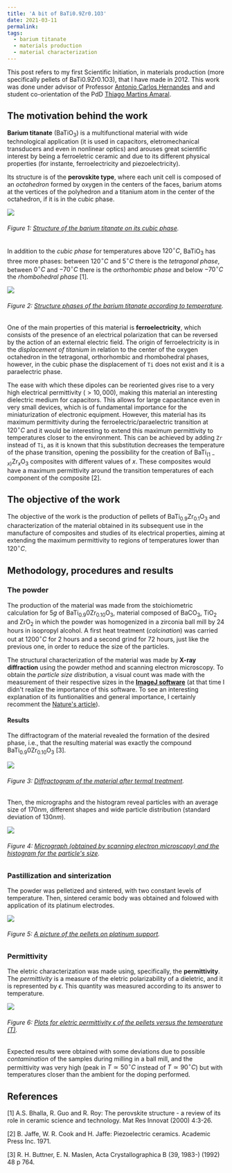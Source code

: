 ```yaml
---
title: 'A bit of BaTi0.9Zr0.1O3'
date: 2021-03-11
permalink: 
tags:
  - barium titanate
  - materials production
  - material characterization
---
```


This post refers to my first Scientific Initiation, in materials production (more specifically pellets of BaTi0.9Zr0.1O3), that I have made in 2012. This work was done under advisor of Professor [Antonio Carlos Hernandes](http://lattes.cnpq.br/2019448857205643) and and student co-orientation of the PdD [Thiago Martins Amaral](http://lattes.cnpq.br/4337492660554921).

The motivation behind the work
--------------------------

**Barium titanate** (BaTiO$_{3}$) is a multifunctional material with wide technological application (it is used in capacitors, eletromechanical transducers and even in nonlinear optics) and arouses great scientific interest by being a ferroeletric ceramic and due to its different physical properties (for instante, ferroelectricity and piezoelectricity).

Its structure is of the **perovskite type**, where each unit cell is composed of an _octahedron_ formed by oxygen in the centers of the faces, barium atoms at the vertices of the polyhedron and a titanium atom in the center of the octahedron, if it is in the cubic phase.

![](https://www.researchgate.net/profile/Ashok-Ranjan-2/publication/309000354/figure/fig1/AS:470625488773120@1489217268935/Structure-of-pervoskite-ABO3-unit-cell-structure-of-barium-titanate.png)
###### Figure 1: [Structure of the barium titanate on its cubic phase](https://www.researchgate.net/profile/Ashok-Ranjan-2/publication/309000354/figure/fig1/AS:470625488773120@1489217268935/Structure-of-pervoskite-ABO3-unit-cell-structure-of-barium-titanate.png).

In addition to the _cubic phase_ for temperatures above $120^{\circ}C$, BaTiO$_3$ has three more phases: between $120^{\circ}C$ and $5^{\circ}C$ there is the _tetragonal phase_, between $0^{\circ}C$ and $-70^{\circ}C$ there is the _orthorhombic phase_ and below $-70^{\circ}C$ the _rhombohedral phase_ [1].

![](https://pubs.rsc.org/image/article/2014/RA/c3ra44815k/c3ra44815k-f1.gif)
###### Figure 2: [Structure phases of the barium titanate according to temperature](https://pubs.rsc.org/image/article/2014/RA/c3ra44815k/c3ra44815k-f1.gif).

One of the main properties of this material is **ferroelectricity**, which consists of the presence of an electrical polarization that can be reversed by the action of an external electric field. The origin of ferroelectricity is in the _displacement of titanium_ in relation to the center of the oxygen octahedron in the tetragonal, orthorhombic and rhombohedral phases, however, in the cubic phase the displacement of `Ti` does not exist and it is a paraelectric phase.

The ease with which these dipoles can be reoriented gives rise to a very high electrical permittivity ($> 10,000$), making this material an interesting dielectric medium for capacitors. This allows for large capacitance even in very small devices, which is of fundamental importance for the miniaturization of electronic equipment. However, this material has its maximum permittivity during the ferroelectric/paraelectric transition at $120^{\circ} C$ and it would be interesting to extend this maximum permittivity to temperatures closer to the environment. This can be achieved by adding `Zr` instead of `Ti`, as it is known that this substitution decreases the temperature of the phase transition, opening the possibility for the creation of BaTi$_{(1-x)}$Zr$_x$O$_3$ composites with different values of $x$. These composites would have a maximum permittivity around the transition temperatures of each component of the composite [2].

The objective of the work
------
The objective of the work is the production of pellets of BaTi$_{0.9}$Zr$_{0.1}$O$_3$ and characterization of the material obtained in its subsequent use in the manufacture of composites and studies of its electrical properties, aiming at extending the maximum permittivity to regions of temperatures lower than $120^{\circ}C$.

Methodology,  procedures and results
------

### The powder

The production of the material was made from the stoichiometric calculation for $5 g$ of BaTi$_{0.9}$0Zr$_{0.10}$O$_3$, material composed of BaCO$_3$, TiO$_2$ and ZrO$_2$ in which the powder was homogenized in a zirconia ball mill by $24$ hours in isopropyl alcohol. A first heat treatment (_calcination_) was carried out at $1200^{\circ}C$ for $2$ hours and a second grind for $72$ hours, just like the previous one, in order to reduce the size of the particles.

The structural characterization of the material was made by **X-ray diffraction** using the powder method and scanning electron microscopy. To obtain the _particle size distribution_, a visual count was made with the measurement of their respective sizes in the [**ImageJ software**](https://imagej.nih.gov/ij/download.html) (at that time I didn't realize the importance of this software. To see an interesting explanation of its funtionalities and general importance, I certainly recomment the [Nature's article](https://www.nature.com/articles/d41586-021-00075-2?utm_source=Nature+Briefing&utm_campaign=8a84e193f6-briefing-dy-20210304&utm_medium=email&utm_term=0_c9dfd39373-8a84e193f6-43381817)).

#### Results

The diffractogram of the material revealed the formation of the desired phase, i.e., that the resulting material was exactly the compound BaTi$_{0.9}$0Zr$_{0.10}$O$_3$ [3].

![](https://raw.githubusercontent.com/natalidesanti/natalidesanti.github.io/master/images/Difratograma%20de%20Raio%20x.jpg)
###### Figure 3: [Diffractogram of the material after termal treatment](https://raw.githubusercontent.com/natalidesanti/natalidesanti.github.io/master/images/Difratograma%20de%20Raio%20x.jpg).

Then, the micrographs and the histogram reveal particles with an average size of $170 nm$, different shapes and wide particle distribution (standard deviation of $130 nm$).

![](https://raw.githubusercontent.com/natalidesanti/natalidesanti.github.io/master/images/Contagem%20de%20part%C3%ADculas.jpg)
###### Figure 4: [Micrograph (obtained by scanning electron microscopy) and the histogram for the particle's size](https://raw.githubusercontent.com/natalidesanti/natalidesanti.github.io/master/images/Contagem%20de%20part%C3%ADculas.jpg).

### Pastillization and sinterization

The powder was pelletized and sintered, with two constant levels of temperature. Then, sintered ceramic body was obtained and folowed with application of its platinum electrodes.

![](https://raw.githubusercontent.com/natalidesanti/natalidesanti.github.io/master/images/2012-06-22%2009.12.06.jpg)
###### Figure 5: [A picture of the pellets on platinum support](https://raw.githubusercontent.com/natalidesanti/natalidesanti.github.io/master/images/2012-06-22%2009.12.06.jpg).

### Permittivity

The eletric characterization was made using, specifically, the **permittivity**. The _permittivity_ is a measure of the eletric polarizability of a dieletric, and it is represented by $\epsilon$. This quantity was measured according to its answer to temperature.

![](https://raw.githubusercontent.com/natalidesanti/natalidesanti.github.io/master/images/Pastilha%20Sem%20Permissividade%20Real%20(SEM%20sem%201%20mg).jpg)
###### Figure 6: [Plots for eletric permittivity $\epsilon$ of the pellets versus the temperature ($T$)](https://raw.githubusercontent.com/natalidesanti/natalidesanti.github.io/master/images/2012-06-22%2009.12.06.jpg).

Expected results were obtained with some deviations due to possible _contamination_ of the samples during milling in a ball mill, and the permittivity was very high (peak in $T \simeq 50^{\circ}C$ instead of $T \simeq 90^{\circ}C$) but with temperatures closer than the ambient for the doping performed.

References
------

[1] A.S. Bhalla, R. Guo and R. Roy: The perovskite structure - a review of its role in ceramic science and technology. Mat Res Innovat (2000) 4:3-26.

[2] B. Jaffe, W. R. Cook and H. Jaffe: Piezoelectric ceramics. Academic Press Inc. 1971.

[3] R. H. Buttner, E. N. Maslen, Acta Crystallographica B (39, 1983-) (1992) 48 p 764.

